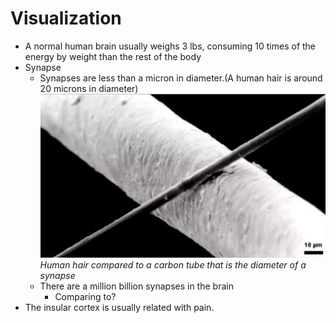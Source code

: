 # Visualization
- A normal human brain usually weighs 3 lbs, consuming 10 times of the energy by weight than the rest of the body
- Synapse
  - Synapses are less than a micron in diameter.(A human hair is around 20 microns in diameter)
 ![S](./img/synapse-size-comparison.JPG)   
 *Human hair compared to a carbon tube that is the diameter of a synapse* 
  - There are a million billion synapses in the brain
    - Comparing to?
- The insular cortex is usually related with pain.